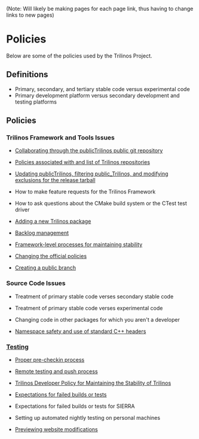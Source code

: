 (Note: Will likely be making pages for each page link, thus having to change links to new pages)

# Policies

Below are some of the policies used by the Trilinos Project.

## Definitions

+ Primary, secondary, and tertiary stable code versus experimental code
+ Primary development platform versus secondary development and testing platforms

## Policies

### Trilinos Framework and Tools Issues

+ [Collaborating through the publicTrilinos public git repository](https://github.com/trilinos/Trilinos/wiki/Trilinos-Public-Repository-Collaboration)

+ [Policies associated with and list of Trilinos repositories](https://github.com/trilinos/Trilinos/wiki/Policies-%7C-Trilinos-Repositories)

+ [Updating publicTrilinos, filtering public_Trilinos, and modifying exclusions for the release tarball](https://github.com/trilinos/Trilinos/wiki/Policies-%7C-Updating-the-public-repository)

+ How to make feature requests for the Trilinos Framework

+ How to ask questions about the CMake build system or the CTest test driver

+ [Adding a new Trilinos package](https://software.sandia.gov//trilinos/developer/policies/adding_new_package.html)

+ [Backlog management](https://software.sandia.gov//trilinos/developer/policies/framework_backlog.html)

+ [Framework-level processes for maintaining stability](https://software.sandia.gov//trilinos/developer/policies/framework_team_CI_Nightly_failure_proceses.html)

+ [Changing the official policies](https://software.sandia.gov//trilinos/developer/policies/changing_policies_policies.html)

+ [Creating a public branch](https://software.sandia.gov//trilinos/developer/policies/creating_branches.html)

### Source Code Issues

+ Treatment of primary stable code verses secondary stable code

+ Treatment of primary stable code verses experimental code

+ Changing code in other packages for which you aren't a developer

+ [Namespace safety and use of standard C++ headers](https://software.sandia.gov//trilinos/developer/policies/namespace_safety.html)

### [Testing](https://github.com/trilinos/Trilinos/wiki/Testing)

+ [Proper pre-checkin process](https://github.com/trilinos/Trilinos/wiki/Safe-Checkin-Testing)

+ [Remote testing and push process](https://software.sandia.gov//trilinos/developer/policies/checkin_test_remote.html)

+ [Trilinos Developer Policy for Maintaining the Stability of Trilinos](https://software.sandia.gov//trilinos/developer/policies/developer_maintaining_stability.html)

+ [Expectations for failed builds or tests](https://software.sandia.gov//trilinos/developer/policies/failed_builds_and_tests.html)

+ Expectations for failed builds or tests for SIERRA

+ Setting up automated nightly testing on personal machines

+ [Previewing website modifications](https://software.sandia.gov//trilinos/developer/policies/website_staging.html)